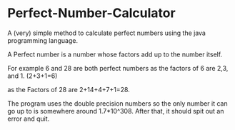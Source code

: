 # Perfect-Number-Calculator
A (very) simple method to calculate perfect numbers using the java programming language.

A Perfect number is a number whose factors add up to the number itself.

For example 6 and 28 are both perfect numbers as the factors of 6 are 2,3, and 1. (2+3+1=6)

as the Factors of 28 are 2+14+4+7+1=28.

The program uses the double precision numbers so the only number it can go up to is somewhere around 1.7*10^308. After that, it should spit out an error and quit.


